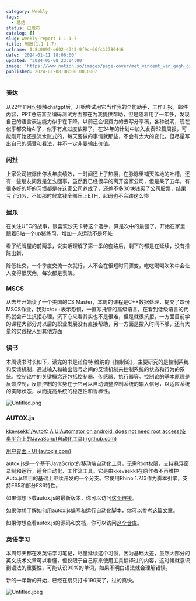 ```yaml
---
category: Weekly
tags:
  - 总结
status: 已发布
catalog: []
slug: weekly-report-1-1-1-7
title: 周报(1.1-1.7)
urlname: 1c8c009f-e692-4342-9f9c-66fc13786446
date: '2024-01-11 18:06:00'
updated: '2024-05-08 23:04:00'
image: 'https://www.notion.so/images/page-cover/met_vincent_van_gogh_ginoux.jpg'
published: 2024-01-08T08:00:00.000Z
---
```


### 表达


从22年11月份接触chatgpt后，开始尝试用它当作我的全能助手，工作汇报，邮件内容，PPT总结甚至编码测试方面都在为我提供帮助，但是随着用了一年多，发现自己的语言表达能力似乎在下降，以前还会很费力的去写分享稿，各种说明，现在似乎都交给AI了，似乎有点过度依赖了。在24年的计划中加入发表52篇周报，可能刚开始还是流水账式的，每天要做的事情就那些，不会有太大的变化，但尽量写出自己的感受和看法，并不一定非要输出价值。


### 闲扯


上家公司被爆出停发年度绩效，一时间还上了热搜，在脉脉里铺天盖地的吐槽，还有一些朋友问我是怎么回事，虽然我已经很早的离开这家公司，但是呆了五年，有很多好的坏的习惯都是在这家公司养成了，还差不多30块钱买了公司股票，结果亏了51%，不如那时候拿钱全部压上ETH，起码也不会跌这么惨


### 娱乐


在关注UFC的战事，很喜欢沙夫卡特这个选手，算是次中的最强了，开始在家里跟着B站一个up猪练习，增加一点运动不是坏处


看了纸牌屋的前两季，说实话理解了第一季的套路后，剩下的都是在延续，没有推陈出新。


降低社交，一个季度交流一次就行，人不会在很短时间骤变，吃吃喝喝吹吹牛会让人变得很厌倦，每次都是表演。


### MSCS


从去年开始读了一个美国的CS Master，本周的课程是C++数据处理，提交了四份MSCS作业，我对c/c++表示恐惧，一直写托管的高级语言，在看到低级语言的代码就会产生抗拒心理，沉下心来看其实也不是很难，但是就很抗拒，一方面目前学的课程大部分对以后的职业发展没有直接帮助，另一方面是投入时间不够，还有大量的实践投入到其他方面


### 读书


本周读书时长如下，读完的书是诺伯特·维纳的《控制论》，主要研究的是控制系统和反馈机制，通过输入和输出信号之间的反馈机制来控制系统的状态和行为的系统。控制论中的关键概念还包括控制器、传感器、执行器等。控制论的基本原理是反馈控制，反馈控制的优势在于它可以自动调整控制系统的输入信号，以适应系统的实际状态，从而提高系统的稳定性和鲁棒性。


![Untitled.png](https://prod-files-secure.s3.us-west-2.amazonaws.com/5d24fe63-e567-4804-86f9-9fdc62e13082/4d744901-b410-4924-8554-36cce6e9aab7/Untitled.png?X-Amz-Algorithm=AWS4-HMAC-SHA256&X-Amz-Content-Sha256=UNSIGNED-PAYLOAD&X-Amz-Credential=ASIAZI2LB466UD3NEGCA%2F20250303%2Fus-west-2%2Fs3%2Faws4_request&X-Amz-Date=20250303T213643Z&X-Amz-Expires=3600&X-Amz-Security-Token=IQoJb3JpZ2luX2VjEKX%2F%2F%2F%2F%2F%2F%2F%2F%2F%2FwEaCXVzLXdlc3QtMiJIMEYCIQCrLFzfEXq3YHuxT0IhzDCDpjFHcuRniOAOwJUKO7GHXQIhANkyX8SN7PcQEioYqkzhnjiIi9X5138KfB1dvVEBWsSkKogECN7%2F%2F%2F%2F%2F%2F%2F%2F%2F%2FwEQABoMNjM3NDIzMTgzODA1IgzSqVQxDxs9Aim8ErEq3AO6DjNjlDbYlrIhQygSWzwffDWAlfGkRwv%2FYMo7CLIS8UuDtbZQhQnpL022pN%2FUf%2BBxb7MjQPouuUhzMZou5GRz3hIQcKpqJzEDCr7o85%2FZ6HgHYOPK5tdIYF9SDmFDYNrI%2F8tO%2FAtK1LMbdHwbseZiPxByEgGJ9C9HwzFI8kqzpq4h1vYNJAoSJUtAF%2FlDZbAv6RO%2B1qYKX1%2BoSl294uVAB%2BDmtQvxQTZvFrh%2BwBp%2FXRcsp1%2BBdhpWta30H1RfoS9MZY0kadN%2B%2BY8%2FUC24Z6FLYlIkzbwQppe30IwUESS%2BssS3OG%2BbNGzeFhR8OgYz6xIKrGKOkCp7lyO%2BhEnU0HyTyE39qkp4MJ5mjY9pfrNrTqUsvPU1elkmkjvtdnFL%2FBx68PZo2QS2SdpmdX1%2BtUvlArvxHCgB85ioQhTitDckQ2jxa%2FMnKCnxOmUAvXJ4Evb9SzygRFq1LJfKO9%2FS5%2BM%2BPEja0BAhU9k2prCEKEtudfWRe5u46%2F6zsBRlNXnsYLIYMeecRUKXlnjlP0YmYkHgKAHD4bNmb6YwydQHbEj7v7elbZTi7pblrmzV0KiS%2FMPdwL1q%2FWp2BjxBrD0u8mztLgoHPOQxujoHurMqSN3AVJ8Uig8SNqU1OtbW1TC9t5i%2BBjqkATNlMk6XvG%2FZjqazWDrZ5QZwdvP1WCGEY1knDzhXZyZPrpXvPyzGRZBDoJVKyczniHs33euctxKjlix5rdfICYceRBP9wUqSpJ3AASdjc4KoRf%2F5pAvvRr2Z6et6Vaw31e9Z%2BXDZZtou%2BnuUucUFH5FGKYasLm6aL4hG0TdETHzlB4P0HACmlYEPRT8OPUriFTHVaXjK9X3fZEE4yezig08N2DmI&X-Amz-Signature=644847d94d79c3ae2916ec59703268e9fa691ae912969f0fd5c5ff42fe7d309b&X-Amz-SignedHeaders=host&x-id=GetObject)


### AUTOX.js


[kkevsekk1/AutoX: A UiAutomator on android, does not need root access(安卓平台上的JavaScript自动化工具) (github.com)](https://github.com/kkevsekk1/AutoX)


[用户界面 - UI (autoxjs.com)](http://doc.autoxjs.com/#/ui)


autox.js是一个基于JavaScript的移动端自动化工具，无需Root权限，支持悬浮窗录制和运行，适合自动化、工作流工具。它是由kkevsekk1在原作者不再维护Auto.js项目的基础上继续开发的一个分支。它使用Rhino 1.7.13作为脚本引擎，支持ES5和部分ES6特性。


如果你想下载autox.js的最新版本，你可以访问[这个链接](https://github.com/kkevsekk1/AutoX/releases)。


如果你想了解如何用autox.js编写和运行自动化脚本，你可以参考[这篇文章](https://www.cnblogs.com/ghj1976/p/autoxjs.html)。


如果你想查看autox.js的源码和文档，你可以访问[这个仓库](https://github.com/kkevsekk1/AutoX)。


### 英语学习


本周每天都在发英语学习笔记，尽量延续这个习惯，因为基础太差，虽然大部分的英文技术文章可以看懂，但仅限于自己原来使用工具翻译过的内容，这时候就意识到语法的重要性，可能认识90%的单词，如果不明白语法就会理解错误。


新的一年新的开始，已经在扇贝打卡190天了，过的真快。


![Untitled.jpeg](https://prod-files-secure.s3.us-west-2.amazonaws.com/5d24fe63-e567-4804-86f9-9fdc62e13082/c04d3014-4bd3-4142-a613-19220f0a3512/Untitled.jpeg?X-Amz-Algorithm=AWS4-HMAC-SHA256&X-Amz-Content-Sha256=UNSIGNED-PAYLOAD&X-Amz-Credential=ASIAZI2LB466UD3NEGCA%2F20250303%2Fus-west-2%2Fs3%2Faws4_request&X-Amz-Date=20250303T213643Z&X-Amz-Expires=3600&X-Amz-Security-Token=IQoJb3JpZ2luX2VjEKX%2F%2F%2F%2F%2F%2F%2F%2F%2F%2FwEaCXVzLXdlc3QtMiJIMEYCIQCrLFzfEXq3YHuxT0IhzDCDpjFHcuRniOAOwJUKO7GHXQIhANkyX8SN7PcQEioYqkzhnjiIi9X5138KfB1dvVEBWsSkKogECN7%2F%2F%2F%2F%2F%2F%2F%2F%2F%2FwEQABoMNjM3NDIzMTgzODA1IgzSqVQxDxs9Aim8ErEq3AO6DjNjlDbYlrIhQygSWzwffDWAlfGkRwv%2FYMo7CLIS8UuDtbZQhQnpL022pN%2FUf%2BBxb7MjQPouuUhzMZou5GRz3hIQcKpqJzEDCr7o85%2FZ6HgHYOPK5tdIYF9SDmFDYNrI%2F8tO%2FAtK1LMbdHwbseZiPxByEgGJ9C9HwzFI8kqzpq4h1vYNJAoSJUtAF%2FlDZbAv6RO%2B1qYKX1%2BoSl294uVAB%2BDmtQvxQTZvFrh%2BwBp%2FXRcsp1%2BBdhpWta30H1RfoS9MZY0kadN%2B%2BY8%2FUC24Z6FLYlIkzbwQppe30IwUESS%2BssS3OG%2BbNGzeFhR8OgYz6xIKrGKOkCp7lyO%2BhEnU0HyTyE39qkp4MJ5mjY9pfrNrTqUsvPU1elkmkjvtdnFL%2FBx68PZo2QS2SdpmdX1%2BtUvlArvxHCgB85ioQhTitDckQ2jxa%2FMnKCnxOmUAvXJ4Evb9SzygRFq1LJfKO9%2FS5%2BM%2BPEja0BAhU9k2prCEKEtudfWRe5u46%2F6zsBRlNXnsYLIYMeecRUKXlnjlP0YmYkHgKAHD4bNmb6YwydQHbEj7v7elbZTi7pblrmzV0KiS%2FMPdwL1q%2FWp2BjxBrD0u8mztLgoHPOQxujoHurMqSN3AVJ8Uig8SNqU1OtbW1TC9t5i%2BBjqkATNlMk6XvG%2FZjqazWDrZ5QZwdvP1WCGEY1knDzhXZyZPrpXvPyzGRZBDoJVKyczniHs33euctxKjlix5rdfICYceRBP9wUqSpJ3AASdjc4KoRf%2F5pAvvRr2Z6et6Vaw31e9Z%2BXDZZtou%2BnuUucUFH5FGKYasLm6aL4hG0TdETHzlB4P0HACmlYEPRT8OPUriFTHVaXjK9X3fZEE4yezig08N2DmI&X-Amz-Signature=33fc22c1d38a796f97ab7f03dd1dd2b1c93c5ae5af2bff1470963e3368eade85&X-Amz-SignedHeaders=host&x-id=GetObject)


